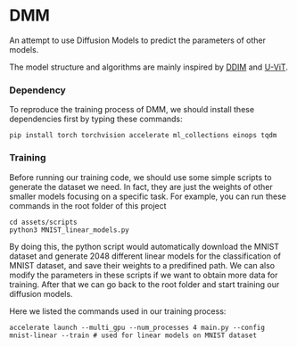 # DMM

An attempt to use Diffusion Models to predict the parameters of other models.

The model structure and algorithms are mainly inspired by [DDIM](https://github.com/ermongroup/ddim) and [U-ViT](https://github.com/baofff/U-ViT).

### Dependency

To reproduce the training process of DMM, we should install these dependencies first by typing these commands:

```shell
pip install torch torchvision accelerate ml_collections einops tqdm
```

### Training

Before running our training code, we should use some simple scripts to generate the dataset we need.
In fact, they are just the weights of other smaller models focusing on a specific task.
For example, you can run these commands in the root folder of this project

```shell
cd assets/scripts
python3 MNIST_linear_models.py
```

By doing this, the python script would automatically download the MNIST dataset and generate 2048 different linear models for the classification of MNIST dataset, and save their weights to a predifined path.
We can also modify the parameters in these scripts if we want to obtain more data for training.
After that we can go back to the root folder and start training our diffusion models.

Here we listed the commands used in our training process:

```shell
accelerate launch --multi_gpu --num_processes 4 main.py --config mnist-linear --train # used for linear models on MNIST dataset
```
